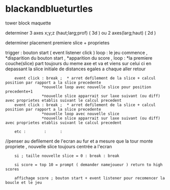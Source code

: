 # blackandblueturtles

tower block maquette

determiner 3 axes x;y;z (haut;larg;prof) ( 3d ) ou 2 axes(larg;haut) ( 2d )

determiner placement premiere slice + proprietes

trigger : bouton start ( event listener click ) 
    loop : le jeu commence ,
                 *disparition du bouton start ,
                 *apparition du score , 
            loop :     *la premiere couche(slice) part toujours du meme axe
                 et va et viens sur celui ci en depassant la slice initiale de distances egales a chaque aller retour

        event click : break ;  * arret defilement de la slice + calcul position par rapport a la slice precedente
                    *nouvelle loop avec nouvelle slice pour position precedente+1
                    *nouvelle slice apparrait sur laxe suivant (ou diff) avec proprietes etablis suivant le calcul precedent
        event click : break ;  * arret defilement de la slice + calcul position par rapport a la slice precedente
                    *nouvelle loop avec nouvelle slice
                    *nouvelle slice apparrait sur laxe suivant (ou diff) avec proprietes etablis suivant le calcul precedent

        etc :        :      :

//penser au defilement de l'ecran au fur et a mesure que la tour monte
propriete , nouvelle slice toujours centrée a l'ecran


        si ; taille nouvelle slice = 0 : break : break 

        si score = top 10 = prompt ( demander namejoueur ) return to high scores

        affichage score ; bouton start + event listener pour recomencer la boucle et le jeu